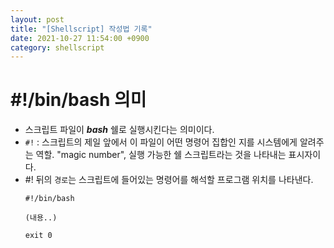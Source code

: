 ```yaml
---
layout: post
title: "[Shellscript] 작성법 기록"
date: 2021-10-27 11:54:00 +0900
category: shellscript
---
```


# #!/bin/bash 의미

- 스크립트 파일이 ***bash*** 쉘로 실행시킨다는 의미이다.
- `#!` : 스크립트의 제일 앞에서 이 파일이 어떤 명령어 집합인 지를 시스템에게 알려주는 역할. "magic number", 실행 가능한 쉘 스크립트라는 것을 나타내는 표시자이다.
- #! 뒤의 `경로`는 스크립트에 들어있는 명령어를 해석할 프로그램 위치를 나타낸다.
	```shell
	#!/bin/bash

	(내용..)

	exit 0
	```